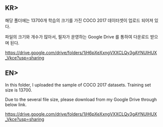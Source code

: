 ## KR> 

해당 폴더에는 13700개 학습의 크기를 가진 COCO 2017 데이터셋이 업로드 되어져 있다.

파일의 크기와 개수가 많아서, 필자가 운영하는 Google Drive 를 통하여 다운로드 받으며 된다.

https://drive.google.com/drive/folders/1jH6pXeXxngVXXCLQy3gAYNUlHUX_Vkce?usp=sharing


## EN> 

In this folder, I uploaded the sample of COCO 2017 datasets. Training set size is 13700.

Due to the several file size, please download from my Google Drive through below link.

https://drive.google.com/drive/folders/1jH6pXeXxngVXXCLQy3gAYNUlHUX_Vkce?usp=sharing
